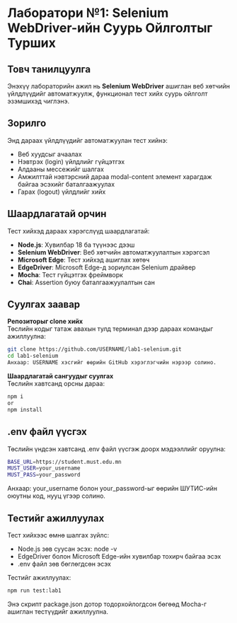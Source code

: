 # Лаборатори №1: Selenium WebDriver-ийн Суурь Ойлголтыг Турших

## Товч танилцуулга

Энэхүү лабораторийн ажил нь **Selenium WebDriver** ашиглан веб хөтчийн үйлдлүүдийг автоматжуулж, функционал тест хийх суурь ойлголт эзэмшихэд чиглэнэ.

## Зорилго

Энд дараах үйлдлүүдийг автоматжуулан тест хийнэ:

- Веб хуудсыг ачаалах
- Нэвтрэх (login) үйлдлийг гүйцэтгэх
- Алдааны мессежийг шалгах
- Амжилттай нэвтэрсний дараа modal-content элемент харагдаж байгаа эсэхийг баталгаажуулах
- Гарах (logout) үйлдлийг хийх

## Шаардлагатай орчин

Тест хийхэд дараах хэрэгслүүд шаардлагатай:

- **Node.js**: Хувилбар 18 ба түүнээс дээш
- **Selenium WebDriver**: Веб хөтчийн автоматжуулалтын хэрэгсэл
- **Microsoft Edge**: Тест хийхэд ашиглах хөтөч
- **EdgeDriver**: Microsoft Edge-д зориулсан Selenium драйвер
- **Mocha**: Тест гүйцэтгэх фреймворк
- **Chai**: Assertion буюу баталгаажуулалтын сан

## Суулгах заавар

**Репозиторыг clone хийх**  
 Төслийн кодыг татаж авахын тулд терминал дээр дараах командыг ажиллуулна:

```bash
git clone https://github.com/USERNAME/lab1-selenium.git
cd lab1-selenium
Анхаар: USERNAME хэсгийг өөрийн GitHub хэрэглэгчийн нэрээр солино.
```

**Шаардлагатай сангуудыг суулгах**  
Төслийн хавтсанд орсны дараа:

```bash
npm i
or
npm install
```

## .env файл үүсгэх

Төслийн үндсэн хавтсанд .env файл үүсгэж доорх мэдээллийг оруулна:

```bash
BASE_URL=https://student.must.edu.mn
MUST_USER=your_username
MUST_PASS=your_password
```

Анхаар: your_username болон your_password-ыг өөрийн ШУТИС-ийн оюутны код, нууц үгээр солино.

## Тестийг ажиллуулах

Тест хийхээс өмнө шалгах зүйлс:

- Node.js зөв суусан эсэх: node -v
- EdgeDriver болон Microsoft Edge-ийн хувилбар тохирч байгаа эсэх
- .env файл зөв бөглөгдсөн эсэх

Тестийг ажиллуулах:

```bash
npm run test:lab1
```

Энэ скрипт package.json дотор тодорхойлогдсон бөгөөд Mocha-г ашиглан тестүүдийг ажиллуулна.
